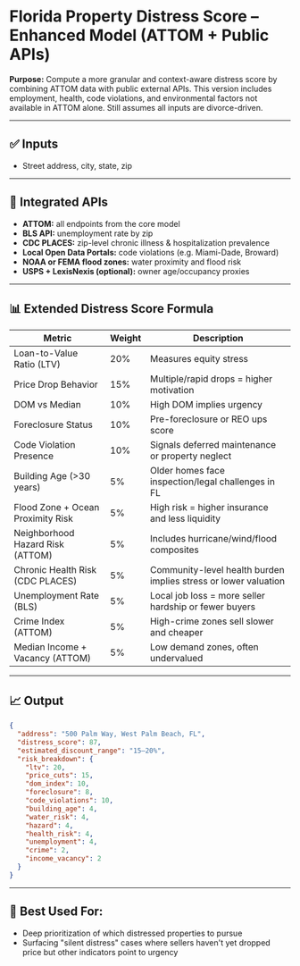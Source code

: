 # Florida Property Distress Score – Enhanced Model (ATTOM + Public APIs)

**Purpose:**
Compute a more granular and context-aware distress score by combining ATTOM data with public external APIs. This version includes employment, health, code violations, and environmental factors not available in ATTOM alone. Still assumes all inputs are divorce-driven.

---

## ✅ Inputs

* Street address, city, state, zip

---

## 🔌 Integrated APIs

* **ATTOM:** all endpoints from the core model
* **BLS API:** unemployment rate by zip
* **CDC PLACES:** zip-level chronic illness & hospitalization prevalence
* **Local Open Data Portals:** code violations (e.g. Miami-Dade, Broward)
* **NOAA or FEMA flood zones:** water proximity and flood risk
* **USPS + LexisNexis (optional):** owner age/occupancy proxies

---

## 📊 Extended Distress Score Formula

| Metric                            | Weight | Description                                                     |
| --------------------------------- | ------ | --------------------------------------------------------------- |
| Loan-to-Value Ratio (LTV)         | 20%    | Measures equity stress                                          |
| Price Drop Behavior               | 15%    | Multiple/rapid drops = higher motivation                        |
| DOM vs Median                     | 10%    | High DOM implies urgency                                        |
| Foreclosure Status                | 10%    | Pre-foreclosure or REO ups score                                |
| Code Violation Presence           | 10%    | Signals deferred maintenance or property neglect                |
| Building Age (>30 years)          | 5%     | Older homes face inspection/legal challenges in FL              |
| Flood Zone + Ocean Proximity Risk | 5%     | High risk = higher insurance and less liquidity                 |
| Neighborhood Hazard Risk (ATTOM)  | 5%     | Includes hurricane/wind/flood composites                        |
| Chronic Health Risk (CDC PLACES)  | 5%     | Community-level health burden implies stress or lower valuation |
| Unemployment Rate (BLS)           | 5%     | Local job loss = more seller hardship or fewer buyers           |
| Crime Index (ATTOM)               | 5%     | High-crime zones sell slower and cheaper                        |
| Median Income + Vacancy (ATTOM)   | 5%     | Low demand zones, often undervalued                             |

---

## 📈 Output

```json
{
  "address": "500 Palm Way, West Palm Beach, FL",
  "distress_score": 87,
  "estimated_discount_range": "15–20%",
  "risk_breakdown": {
    "ltv": 20,
    "price_cuts": 15,
    "dom_index": 10,
    "foreclosure": 8,
    "code_violations": 10,
    "building_age": 4,
    "water_risk": 4,
    "hazard": 4,
    "health_risk": 4,
    "unemployment": 4,
    "crime": 2,
    "income_vacancy": 2
  }
}
```

---

## 🔧 Best Used For:

* Deep prioritization of which distressed properties to pursue
* Surfacing "silent distress" cases where sellers haven't yet dropped price but other indicators point to urgency 